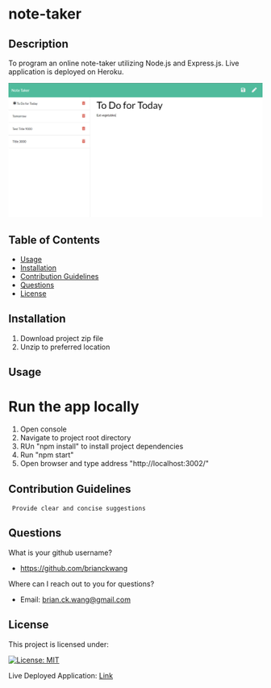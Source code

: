 # note-taker
## Description
To program an online note-taker utilizing Node.js and Express.js.
Live application is deployed on Heroku.

![main pic](https://github.com/BrianCKWang/note-taker/blob/main/src/img/main-01.png)

## Table of Contents
* [Usage](#usage)
* [Installation](#installation)
* [Contribution Guidelines](#contribution-guidelines)
* [Questions](#questions)
* [License](#license)


  
## Installation

  1. Download project zip file
  1. Unzip to preferred location
  
  
## Usage 

# Run the app locally
  1. Open console
  1. Navigate to project root directory
  1. RUn "npm install" to install project dependencies
  1. Run "npm start"
  1. Open browser and type address "http://localhost:3002/"
  
  

## Contribution Guidelines

     Provide clear and concise suggestions
  
  

## Questions
What is your github username? 

  * https://github.com/brianckwang

Where can I reach out to you for questions? 

  * Email: brian.ck.wang@gmail.com

## License
This project is licensed under:

[![License: MIT](https://img.shields.io/badge/License-MIT-yellow.svg)](https://opensource.org/licenses/MIT)

Live Deployed Application: [Link](https://brianckwang-note-taker.herokuapp.com/)
